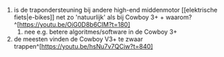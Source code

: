 1. is de trapondersteuning bij andere high-end middenmotor [[elektrische fiets|e-bikes]] net zo 'natuurlijk' als bij Cowboy 3+ + waarom?^[https://youtu.be/OiG0D8b6CIM?t=180]
	1. nee e.g. betere algoritmes/software in de Cowboy 3+
2. de meesten vinden de Cowboy V3+ te zwaar trappen^[https://youtu.be/hsNu7v7QCiw?t=840]